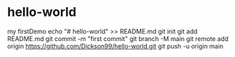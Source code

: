 # hello-world
my firstDemo
echo "# hello-world" >> README.md
git init
git add README.md
git commit -m "first commit"
git branch -M main
git remote add origin https://github.com/Dickson99/hello-world.git
git push -u origin main
